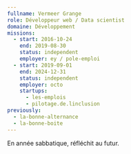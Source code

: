 ```yaml
---
fullname: Vermeer Grange
role: Développeur web / Data scientist
domaine: Développement
missions:
  - start: 2016-10-24
    end: 2019-08-30
    status: independent
    employer: ey / pole-emploi
  - start: 2019-09-01
    end: 2024-12-31
    status: independent
    employer: octo
    startups:
      - les-emplois
      - pilotage.de.linclusion
previously:
  - la-bonne-alternance
  - la-bonne-boite
---
```

En année sabbatique, réfléchit au futur.